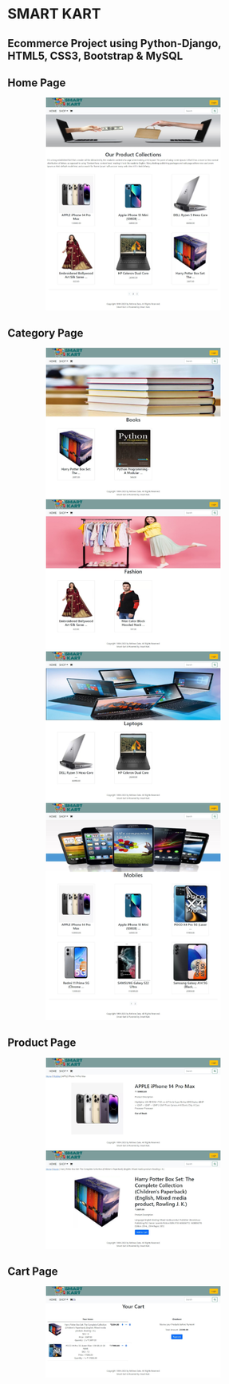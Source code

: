 # SMART KART

## Ecommerce Project using Python-Django, HTML5, CSS3, Bootstrap & MySQL

<h2>Home Page</h2>
<p align="center">
    <img src="Images/img 1.jpeg" width="350" title="hover text">
</p>
<h2>Category Page</h2>
<p align="center">
    <img src="Images/img 2.jpeg" width="350" title="hover text">
    <img src="Images/img 3.jpeg" width="350" title="hover text">
    <img src="Images/img 4.jpeg" width="350" title="hover text">
    <img src="Images/img 5.jpeg" width="350" title="hover text">
</p>
<h2>Product Page</h2>
<p align="center">
    <img src="Images/img 6.jpeg" width="350" title="hover text">
    <img src="Images/img 7.jpeg" width="350" title="hover text">
</p>
<h2>Cart Page</h2>
<p align="center">
    <img src="Images/img 8.jpeg" width="350" title="hover text">
</p>
